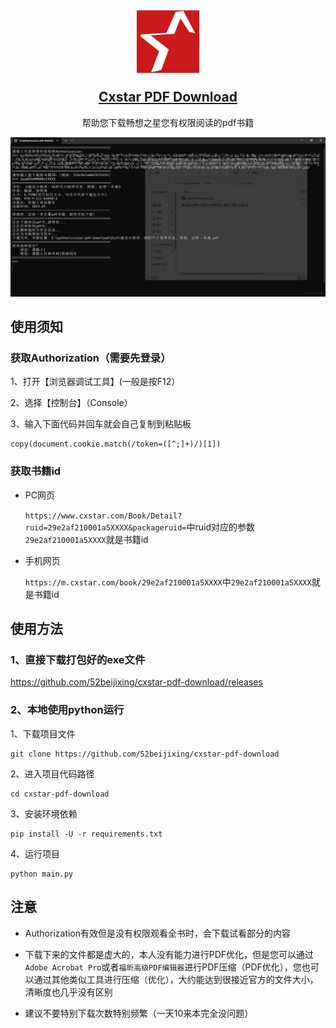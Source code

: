 <h2 align="center">
    <p><img src="./images/logo.png" width="100" alt="logo"></p>
    <a href="https://github.com/52beijixing/cxstar-pdf-download">Cxstar PDF Download</a>
</h2>

<p align="center">
    帮助您下载畅想之星您有权限阅读的pdf书籍
</p>

<p align="center">
    <a href="https://github.com/52beijixing/cxstar-pdf-download">
        <img src="./images/description.png" alt="screenshot">
    </a>
</p>


## 使用须知
### 获取Authorization（需要先登录）
1、打开【浏览器调试工具】(一般是按F12）

2、选择【控制台】（Console）

3、输入下面代码并回车就会自己复制到粘贴板

```
copy(document.cookie.match(/token=([^;]+)/)[1])
```

### 获取书籍id
* PC网页

    `https://www.cxstar.com/Book/Detail?ruid=29e2af210001a5XXXX&packageruid=`中ruid对应的参数`29e2af210001a5XXXX`就是书籍id


* 手机网页

    `https://m.cxstar.com/book/29e2af210001a5XXXX`中`29e2af210001a5XXXX`就是书籍id


## 使用方法
### 1、直接下载打包好的exe文件
https://github.com/52beijixing/cxstar-pdf-download/releases

### 2、本地使用python运行
1、下载项目文件
```
git clone https://github.com/52beijixing/cxstar-pdf-download
```
2、进入项目代码路径
```
cd cxstar-pdf-download
```

3、安装环境依赖
```
pip install -U -r requirements.txt
```

4、运行项目
```
python main.py
```

## 注意
* Authorization有效但是没有权限观看全书时，会下载试看部分的内容

* 下载下来的文件都是虚大的，本人没有能力进行PDF优化，但是您可以通过`Adobe Acrobat Pro`或者`福昕高级PDF编辑器`进行PDF压缩（PDF优化），您也可以通过其他类似工具进行压缩（优化），大约能达到很接近官方的文件大小，清晰度也几乎没有区别

* 建议不要特别下载次数特别频繁（一天10来本完全没问题）

